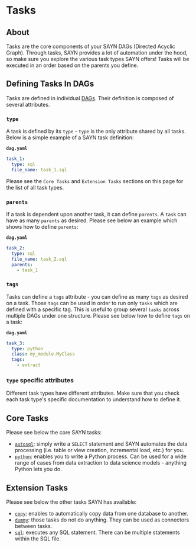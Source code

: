 # Tasks

## About

Tasks are the core components of your SAYN DAGs (Directed Acyclic Graph). Through tasks, SAYN provides a lot of automation under the hood, so make sure you explore the various task types SAYN offers! Tasks will be executed in an order based on the parents you define.

## Defining Tasks In DAGs

Tasks are defined in individual [DAGs](../dags.md). Their definition is composed of several attributes.

### `type`

A task is defined by its `type` - `type` is the only attribute shared by all tasks. Below is a simple example of a SAYN task definition:

**`dag.yaml`**
```yaml
task_1:
  type: sql
  file_name: task_1.sql
```
Please see the `Core Tasks` and `Extension Tasks` sections on this page for the list of all task types.

### `parents`

If a task is dependent upon another task, it can define `parents`. A `task` can have as many `parents` as desired. Please see below an example which shows how to define `parents`:

**`dag.yaml`**
```yaml
task_2:
  type: sql
  file_name: task_2.sql
  parents:
    - task_1
```

### `tags`

Tasks can define a `tags` attribute - you can define as many `tags` as desired on a task. Those `tags` can be used in order to run only `tasks` which are defined with a specific tag. This is useful to group several `tasks` across multiple DAGs under one structure. Please see below how to define `tags` on a task:

**`dag.yaml`**
```yaml
task_3:
  type: python
  class: my_module.MyClass
  tags:
    - extract
```

### `type` specific attributes

Different task types have different attributes. Make sure that you check each task type's specific documentation to understand how to define it.

## Core Tasks

Please see below the core SAYN tasks:

- [`autosql`](core/autosql.md): simply write a `SELECT` statement and SAYN automates the data processing (i.e. table or view creation, incremental load, etc.) for you.
- [`python`](core/python.md): enables you to write a Python process. Can be used for a wide range of cases from data extraction to data science models - anything Python lets you do.

## Extension Tasks

Please see below the other tasks SAYN has available:

- [`copy`](extensions/copy.md): enables to automatically copy data from one database to another.
- [`dummy`](extensions/dummy.md): those tasks do not do anything. They can be used as connectors between tasks.
- [`sql`](extensions/sql.md): executes any SQL statement. There can be multiple statements within the SQL file.
